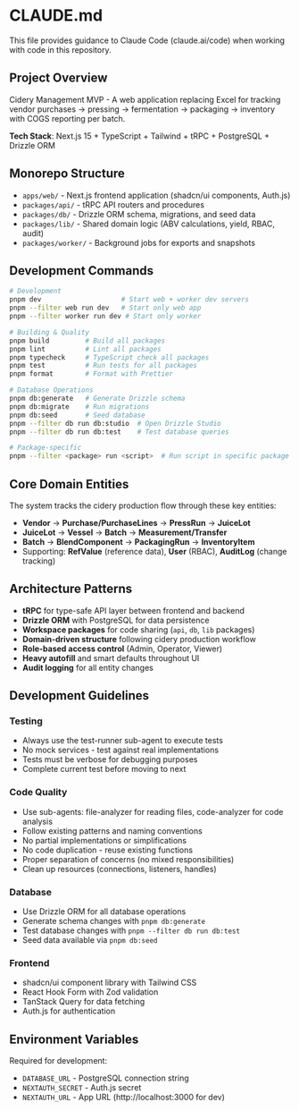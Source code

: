 # CLAUDE.md

This file provides guidance to Claude Code (claude.ai/code) when working with code in this repository.

## Project Overview

Cidery Management MVP - A web application replacing Excel for tracking vendor purchases → pressing → fermentation → packaging → inventory with COGS reporting per batch.

**Tech Stack**: Next.js 15 + TypeScript + Tailwind + tRPC + PostgreSQL + Drizzle ORM

## Monorepo Structure

- `apps/web/` - Next.js frontend application (shadcn/ui components, Auth.js)
- `packages/api/` - tRPC API routers and procedures
- `packages/db/` - Drizzle ORM schema, migrations, and seed data
- `packages/lib/` - Shared domain logic (ABV calculations, yield, RBAC, audit)
- `packages/worker/` - Background jobs for exports and snapshots

## Development Commands

```bash
# Development
pnpm dev                    # Start web + worker dev servers
pnpm --filter web run dev   # Start only web app
pnpm --filter worker run dev # Start only worker

# Building & Quality
pnpm build         # Build all packages
pnpm lint          # Lint all packages
pnpm typecheck     # TypeScript check all packages
pnpm test          # Run tests for all packages
pnpm format        # Format with Prettier

# Database Operations
pnpm db:generate   # Generate Drizzle schema
pnpm db:migrate    # Run migrations
pnpm db:seed       # Seed database
pnpm --filter db run db:studio  # Open Drizzle Studio
pnpm --filter db run db:test    # Test database queries

# Package-specific
pnpm --filter <package> run <script>  # Run script in specific package
```

## Core Domain Entities

The system tracks the cidery production flow through these key entities:

- **Vendor** → **Purchase/PurchaseLines** → **PressRun** → **JuiceLot**
- **JuiceLot** → **Vessel** → **Batch** → **Measurement/Transfer**
- **Batch** → **BlendComponent** → **PackagingRun** → **InventoryItem**
- Supporting: **RefValue** (reference data), **User** (RBAC), **AuditLog** (change tracking)

## Architecture Patterns

- **tRPC** for type-safe API layer between frontend and backend
- **Drizzle ORM** with PostgreSQL for data persistence
- **Workspace packages** for code sharing (`api`, `db`, `lib` packages)
- **Domain-driven structure** following cidery production workflow
- **Role-based access control** (Admin, Operator, Viewer)
- **Heavy autofill** and smart defaults throughout UI
- **Audit logging** for all entity changes

## Development Guidelines

### Testing
- Always use the test-runner sub-agent to execute tests
- No mock services - test against real implementations
- Tests must be verbose for debugging purposes
- Complete current test before moving to next

### Code Quality
- Use sub-agents: file-analyzer for reading files, code-analyzer for code analysis
- Follow existing patterns and naming conventions
- No partial implementations or simplifications
- No code duplication - reuse existing functions
- Proper separation of concerns (no mixed responsibilities)
- Clean up resources (connections, listeners, handles)

### Database
- Use Drizzle ORM for all database operations
- Generate schema changes with `pnpm db:generate`
- Test database changes with `pnpm --filter db run db:test`
- Seed data available via `pnpm db:seed`

### Frontend
- shadcn/ui component library with Tailwind CSS
- React Hook Form with Zod validation
- TanStack Query for data fetching
- Auth.js for authentication

## Environment Variables

Required for development:
- `DATABASE_URL` - PostgreSQL connection string
- `NEXTAUTH_SECRET` - Auth.js secret
- `NEXTAUTH_URL` - App URL (http://localhost:3000 for dev)